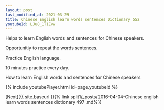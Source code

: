 ```yaml
---
layout: post
last_modified_at: 2021-03-29
title: Chinese English learn words sentences Dictionary 552 
youtubeId: LJu8_1T1Evw
---
```

 
 
Helps to learn English words and sentences for Chinese speakers.

Opportunitiy to repeat the words sentences. 

Practice English language. 
 
10 minutes practice every day. 
 
How to learn English words and sentences for Chinese speakers 
 
{% include youtubePlayer.html id=page.youtubeId %}
 
 
[Next]({{ site.baseurl }}{% link  split1/_posts/2016-04-04-Chinese english learn words sentences dictionary 497 .md%})
 
